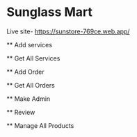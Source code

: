 # Sunglass Mart
 
Live site- https://sunstore-769ce.web.app/

** Add services

** Get All Services

** Add Order

** Get All Orders

** Make Admin

** Review

** Manage All Products
